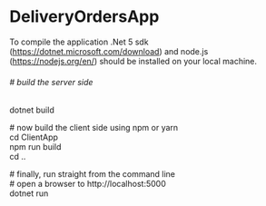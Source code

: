 # DeliveryOrdersApp

To compile the application .Net 5 sdk (https://dotnet.microsoft.com/download) and node.js (https://nodejs.org/en/) 
should be installed on your local machine.  

###### # build the server side ######    
dotnet build  

\# now build the client side using npm or yarn  
cd ClientApp  
npm run build  
cd ..  
  
\# finally, run straight from the command line  
\# open a browser to http://localhost:5000  
dotnet run  
